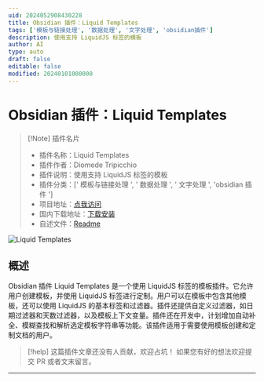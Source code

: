 ```yaml
---
uid: 2024052908430228
title: Obsidian 插件：Liquid Templates
tags: ['模板与链接处理', '数据处理', '文字处理', 'obsidian插件']
description: 使用支持 LiquidJS 标签的模板
author: AI
type: auto
draft: false
editable: false
modified: 20240101000000
---
```


# Obsidian 插件：Liquid Templates

> [!Note] 插件名片
> - 插件名称：Liquid Templates
> - 插件作者：Diomede Tripicchio
> - 插件说明：使用支持 LiquidJS 标签的模板
> - 插件分类：[' 模板与链接处理 ', ' 数据处理 ', ' 文字处理 ', 'obsidian 插件 ']
> - 项目地址：[点我访问](https://github.com/oeN/liquid-template)
> - 国内下载地址：[下载安装](https://pkmer.cn/products/plugin/pluginMarket/?liquid-templates)
> - 自述文件：[Readme](https://ghproxy.net/https://raw.githubusercontent.com/oeN/liquid-template/master/README.md)

![Liquid Templates](https://cdn.pkmer.cn/covers/liquid-templates.gif!pkmer)

## 概述

Obsidian 插件 Liquid Templates 是一个使用 LiquidJS 标签的模板插件。它允许用户创建模板，并使用 LiquidJS 标签进行定制。用户可以在模板中包含其他模板，还可以使用 LiquidJS 的基本标签和过滤器。插件还提供自定义过滤器，如日期过滤器和天数过滤器，以及模板上下文变量。插件还在开发中，计划增加自动补全、模糊查找和解析选定模板字符串等功能。该插件适用于需要使用模板创建和定制文档的用户。

> [!help]
> 这篇插件文章还没有人贡献，欢迎占坑！
> 如果您有好的想法欢迎提交 PR 或者文末留言。

---



